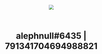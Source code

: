<!DOCTYPE html>
<html lang="en">
<head>
    <meta charset="UTF-8">
    <meta http-equiv="X-UA-Compatible" content="IE=edge">
    <meta name="viewport" content="width=device-width, initial-scale=1.0">
</head>
<body>
    <p align="center">
        <a target="_blank" rel="noopener noreferrer" href="https://media.discordapp.net/attachments/822116371134545960/880671764324184084/pop_smoke_chain.gif" style="max-width: 100%;">
            <img src="https://media.discordapp.net/attachments/822116371134545960/880671764324184084/pop_smoke_chain.gif" style="max-width: 100%;">
        </a>
    </p>
    <br>
    <h1 align="center" dir="auto">alephnull#6435 | 791341704694988821</h1>
</body>
</html>
